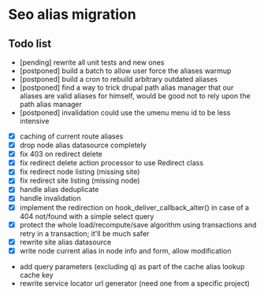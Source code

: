 # Seo alias migration

## Todo list

 -  [pending] rewrite all unit tests and new ones
 -  [postponed] build a batch to allow user force the aliases warmup
 -  [postponed] build a cron to rebuild arbitrary outdated aliases
 -  [postponed] find a way to trick drupal path alias manager that our aliases are valid aliases for himself, would be good not to rely upon the path alias manager
 -  [postponed] invalidation could use the umenu menu id to be less intensive
 -  [x] caching of current route aliases
 -  [x] drop node alias datasource completely
 -  [x] fix 403 on redirect delete
 -  [x] fix redirect delete action processor to use Redirect class
 -  [x] fix redirect node listing (missing site)
 -  [x] fix redirect site listing (missing node)
 -  [x] handle alias deduplicate
 -  [x] handle invalidation
 -  [x] implement the redirection on hook_deliver_callback_alter() in case of a 404 not/found with a simple select query
 -  [x] protect the whole load/recompute/save algorithm using transactions and retry in a transaction; it'll be much safer
 -  [x] rewrite site alias datasource
 -  [x] write node current alias in node info and form, allow modification
 -  add query parameters (excluding q) as part of the cache alias lookup cache key
 -  rewrite service locator url generator (need one from a specific project)

